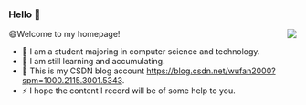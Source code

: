 ### Hello 👋

<img align="right" src="https://github-readme-stats.vercel.app/api?username=ZhongFuCheng3y&show_icons=true&icon_color=CE1D2D&text_color=718096&bg_color=ffffff&hide_title=true" />


😄Welcome to my homepage!

- 🔭 I am a student majoring in computer science and technology.
- 🌱 I am still learning and accumulating. 
- 👯 This is my CSDN blog account https://blog.csdn.net/wufan2000?spm=1000.2115.3001.5343.
- ⚡ I hope the content I record will be of some help to you.


